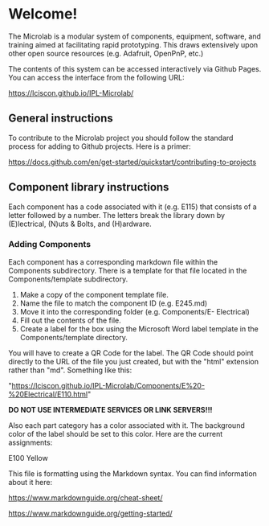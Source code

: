 
# Welcome!
The Microlab is a modular system of components, equipment, software, and training aimed at facilitating 
rapid prototyping. This draws extensively upon other open source resources (e.g. Adafruit, OpenPnP, etc.)

The contents of this system can be accessed interactively via Github Pages.  You can access the interface from 
the following URL:

https://lciscon.github.io/IPL-Microlab/

## General instructions

To contribute to the Microlab project you should follow the standard process 
for adding to Github projects.  Here is a primer:

https://docs.github.com/en/get-started/quickstart/contributing-to-projects


## Component library instructions

Each component has a code associated with it (e.g. E115) that consists of a letter followed by a 
number. The letters break the library down by (E)lectrical, (N)uts & Bolts, and (H)ardware.

###  Adding Components

Each component has a corresponding markdown file within the Components subdirectory. There is 
a template for that file located in the Components/template subdirectory.

1. Make a copy of the component template file.
2. Name the file to match the component ID (e.g. E245.md)
3. Move it into the corresponding folder (e.g. Components/E- Electrical)
4. Fill out the contents of the file.
5. Create a label for the box using the Microsoft Word label template in the Components/template directory. 

You will have to create a QR Code for the label.  The QR Code should point directly to the URL of the file you
just created, but with the "html" extension rather than "md".  Something like this:

"https://lciscon.github.io/IPL-Microlab/Components/E%20-%20Electrical/E110.html"

**DO NOT USE INTERMEDIATE SERVICES OR LINK SERVERS!!!**

Also each part category has a color associated with it. The background color of the label should be set to this color.
Here are the current assignments:

  E100  Yellow
  

This file is formatting using the Markdown syntax.  You can find information about it here:

https://www.markdownguide.org/cheat-sheet/

https://www.markdownguide.org/getting-started/










